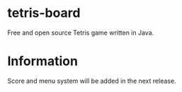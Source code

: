 # tetris-board
Free and open source Tetris game written in Java.

# Information
Score and menu system will be added in the next release.

